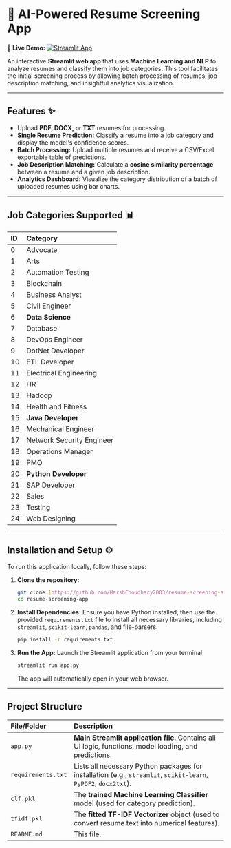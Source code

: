 # 📄 AI-Powered Resume Screening App

**🚀 Live Demo:** [![Streamlit App](https://static.streamlit.io/badges/streamlit_badge_black_white.svg)](https://harshchoudhary2003-resume-screening-app-app-wv6fcl.streamlit.app/)

An interactive **Streamlit web app** that uses **Machine Learning and NLP** to analyze resumes and classify them into job categories. This tool facilitates the initial screening process by allowing batch processing of resumes, job description matching, and insightful analytics visualization.

---

## **Features** ✨

* Upload **PDF, DOCX, or TXT** resumes for processing.
* **Single Resume Prediction:** Classify a resume into a job category and display the model's confidence scores.
* **Batch Processing:** Upload multiple resumes and receive a CSV/Excel exportable table of predictions.
* **Job Description Matching:** Calculate a **cosine similarity percentage** between a resume and a given job description.
* **Analytics Dashboard:** Visualize the category distribution of a batch of uploaded resumes using bar charts.

---

## **Job Categories Supported** 📊

| ID | Category |
| :--- | :--- |
| 0 | Advocate |
| 1 | Arts |
| 2 | Automation Testing |
| 3 | Blockchain |
| 4 | Business Analyst |
| 5 | Civil Engineer |
| 6 | **Data Science** |
| 7 | Database |
| 8 | DevOps Engineer |
| 9 | DotNet Developer |
| 10 | ETL Developer |
| 11 | Electrical Engineering |
| 12 | HR |
| 13 | Hadoop |
| 14 | Health and Fitness |
| 15 | **Java Developer** |
| 16 | Mechanical Engineer |
| 17 | Network Security Engineer |
| 18 | Operations Manager |
| 19 | PMO |
| 20 | **Python Developer** |
| 21 | SAP Developer |
| 22 | Sales |
| 23 | Testing |
| 24 | Web Designing |

---

## **Installation and Setup** ⚙️

To run this application locally, follow these steps:

1.  **Clone the repository:**

    ```bash
    git clone [https://github.com/HarshChoudhary2003/resume-screening-app.git](https://github.com/HarshChoudhary2003/resume-screening-app.git)
    cd resume-screening-app
    ```

2.  **Install Dependencies:** Ensure you have Python installed, then use the provided `requirements.txt` file to install all necessary libraries, including `streamlit`, `scikit-learn`, `pandas`, and file-parsers.

    ```bash
    pip install -r requirements.txt
    ```

3.  **Run the App:** Launch the Streamlit application from your terminal.

    ```bash
    streamlit run app.py
    ```

    The app will automatically open in your web browser.

---

## **Project Structure**

| File/Folder | Description |
| :--- | :--- |
| `app.py` | **Main Streamlit application file.** Contains all UI logic, functions, model loading, and predictions. |
| `requirements.txt` | Lists all necessary Python packages for installation (e.g., `streamlit`, `scikit-learn`, `PyPDF2`, `docx2txt`). |
| `clf.pkl` | The **trained Machine Learning Classifier** model (used for category prediction). |
| `tfidf.pkl` | The **fitted TF-IDF Vectorizer** object (used to convert resume text into numerical features). |
| `README.md` | This file. |
